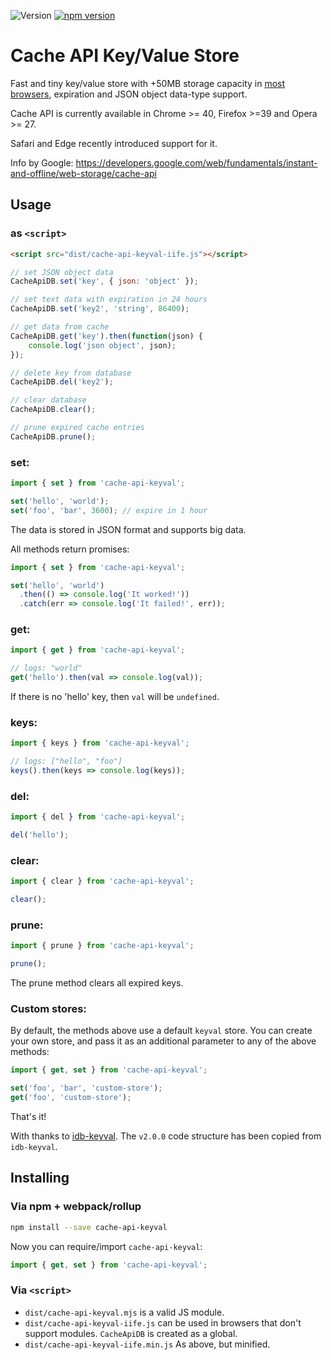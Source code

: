 ![Version](https://img.shields.io/github/release/optimalisatie/Cache-API-Key-Value-Store.svg) [![npm version](https://badge.fury.io/js/cache-api-keyval.svg)](http://badge.fury.io/js/cache-api-keyval)

# Cache API Key/Value Store

Fast and tiny key/value store with +50MB storage capacity in [most browsers](https://developer.mozilla.org/en-US/docs/Web/API/Cache#Browser_compatibility), expiration and JSON object data-type support.

Cache API is currently available in Chrome >= 40, Firefox >=39 and Opera >= 27.

Safari and Edge recently introduced support for it.

Info by Google: https://developers.google.com/web/fundamentals/instant-and-offline/web-storage/cache-api

## Usage

### as `<script>`

```html
<script src="dist/cache-api-keyval-iife.js"></script>
```

```js
// set JSON object data
CacheApiDB.set('key', { json: 'object' }); 

// set text data with expiration in 24 hours
CacheApiDB.set('key2', 'string', 86400); 

// get data from cache
CacheApiDB.get('key').then(function(json) {
    console.log('json object', json);
});

// delete key from database
CacheApiDB.del('key2'); 

// clear database
CacheApiDB.clear();

// prune expired cache entries
CacheApiDB.prune();
```


### set:

```js
import { set } from 'cache-api-keyval';

set('hello', 'world');
set('foo', 'bar', 3600); // expire in 1 hour
```

The data is stored in JSON format and supports big data.

All methods return promises:

```js
import { set } from 'cache-api-keyval';

set('hello', 'world')
  .then(() => console.log('It worked!'))
  .catch(err => console.log('It failed!', err));
```

### get:

```js
import { get } from 'cache-api-keyval';

// logs: "world"
get('hello').then(val => console.log(val));
```

If there is no 'hello' key, then `val` will be `undefined`.

### keys:

```js
import { keys } from 'cache-api-keyval';

// logs: ["hello", "foo"]
keys().then(keys => console.log(keys));
```

### del:

```js
import { del } from 'cache-api-keyval';

del('hello');
```

### clear:

```js
import { clear } from 'cache-api-keyval';

clear();
```

### prune:

```js
import { prune } from 'cache-api-keyval';

prune();
```

The prune method clears all expired keys.

### Custom stores:

By default, the methods above use a default `keyval` store. You can create your own store, and pass it as an additional parameter to any of the above methods:

```js
import { get, set } from 'cache-api-keyval';

set('foo', 'bar', 'custom-store');
get('foo', 'custom-store');
```

That's it!

With thanks to [idb-keyval](https://github.com/jakearchibald/idb-keyval). The `v2.0.0` code structure has been copied from `idb-keyval`.


## Installing

### Via npm + webpack/rollup

```sh
npm install --save cache-api-keyval
```

Now you can require/import `cache-api-keyval`:

```js
import { get, set } from 'cache-api-keyval';
```

### Via `<script>`

* `dist/cache-api-keyval.mjs` is a valid JS module.
* `dist/cache-api-keyval-iife.js` can be used in browsers that don't support modules. `CacheApiDB` is created as a global.
* `dist/cache-api-keyval-iife.min.js` As above, but minified.